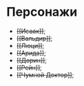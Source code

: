 # Персонажи
 - ~~[[Исаак]]~~;
 - ~~[[Вальдир]]~~;
 - ~~[[Люци]]~~;
 - ~~[[Арида]]~~;
 - ~~[[Дорин]]~~;
 - ~~[[Рейн]]~~;
 - ~~[[Чумной Доктор]]~~;